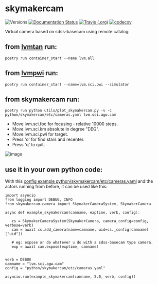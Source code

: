 # skymakercam

![Versions](https://img.shields.io/badge/python->3.7-blue)
[![Documentation Status](https://readthedocs.org/projects/sdss-skymakercam/badge/?version=latest)](https://sdss-skymakercam.readthedocs.io/en/latest/?badge=latest)
[![Travis (.org)](https://img.shields.io/travis/sdss/skymakercam)](https://travis-ci.org/sdss/skymakercam)
[![codecov](https://codecov.io/gh/sdss/skymakercam/branch/main/graph/badge.svg)](https://codecov.io/gh/sdss/skymakercam)

Virtual camera based on sdss-basecam using remote catalog

## from [lvmtan](https://github.com/sdss/lvmtan) run:

    poetry run container_start --name lvm.all

## from [lvmpwi](https://github.com/sdss/lvmpwi) run:

    poetry run container_start --name=lvm.sci.pwi --simulator

## from skymakercam run:
    poetry run python utils/plot_skymakercam.py -v -c python/skymakercam/etc/cameras.yaml lvm.sci.agw.cam
    
* Move lvm.sci.foc for focusing - relative 10000 steps.
* Move lvm.sci.km absolute in degree "DEG".
* Move lvm.sci.pwi for target.
* Press 'o' for find stars and recenter.
* Press 'q' to quit.

![image](https://github.com/sdss/skymakercam/raw/master/docs/skymaker_plot.png)

## use it in your own python code:
With this [config example python/skymakercam/etc/cameras.yaml](https://github.com/sdss/skymakercam/blob/master/python/skymakercam/etc/cameras.yaml) and the actors running from before, it can be used like this:

    import asyncio
    from logging import DEBUG, INFO
    from skymakercam.camera import SkymakerCameraSystem, SkymakerCamera

    async def example_skymakercam(camname, exptime, verb, config):
   
       cs = SkymakerCameraSystem(SkymakerCamera, camera_config=config, verbose=verb)
       cam = await cs.add_camera(name=camname, uid=cs._config[camname]["uid"])

       # eg: expose or do whatever u do with a sdss-basecam type camera.
       exp = await cam.expose(exptime, camname)
       
   
    verb = DEBUG
    camname = "lvm.sci.agw.cam"
    config = "python/skymakercam/etc/cameras.yaml"

    asyncio.run(example_skymakercam(camname, 5.0, verb, config))
    
